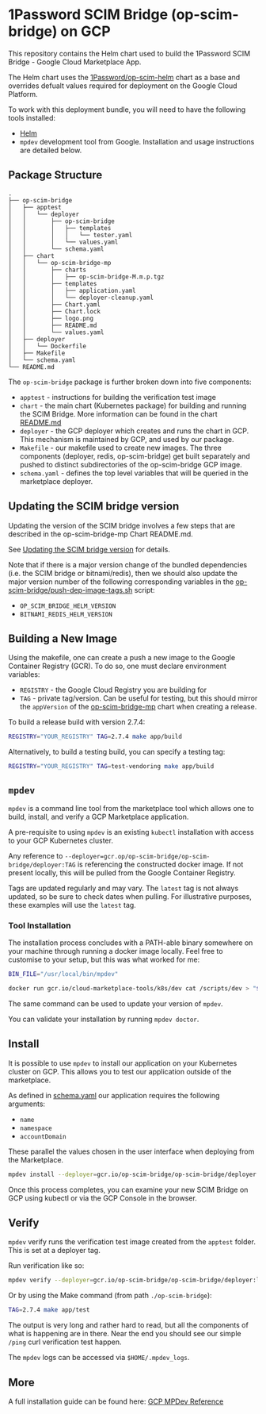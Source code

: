 # 1Password SCIM Bridge (op-scim-bridge) on GCP

This repository contains the Helm chart used to build the 1Password SCIM Bridge - Google Cloud Marketplace App.

The Helm chart uses the [1Password/op-scim-helm](https://github.com/1Password/op-scim-helm) chart as a base and overrides defualt values required for deployment
on the Google Cloud Platform.

To work with this deployment bundle, you will need to have the following tools installed:
- [Helm](https://helm.sh/docs/intro/install/)
- `mpdev` development tool from Google. Installation and usage instructions are detailed below.

## Package Structure

```
.
├── op-scim-bridge
│   ├── apptest
│   │   └── deployer
│   │       ├── op-scim-bridge
│   │       │   ├── templates
│   │       │   │   └── tester.yaml
│   │       │   └── values.yaml
│   │       └── schema.yaml
│   ├── chart
│   │   └── op-scim-bridge-mp
│   │       ├── charts
│   │       │   ├── op-scim-bridge-M.m.p.tgz
│   │       ├── templates
│   │       │   ├── application.yaml
│   │       │   └── deployer-cleanup.yaml
│   │       ├── Chart.yaml
│   │       ├── Chart.lock
│   │       ├── logo.png
│   │       ├── README.md
│   │       └── values.yaml
│   ├── deployer
│   │   └── Dockerfile
│   ├── Makefile
│   └── schema.yaml
└── README.md
```

The `op-scim-bridge` package is further broken down into five components:

- `apptest` - instructions for building the verification test image
- `chart` - the main chart (Kubernetes package) for building and running the SCIM Bridge. More information can be found in the chart [README.md](./op-scim-bridge/chart/op-scim-bridge-mp/README.md)
- `deployer` - the GCP deployer which creates and runs the chart in GCP. This mechanism is maintained by GCP, and used by our package.
- `Makefile` - our makefile used to create new images. The three components (deployer, redis, op-scim-bridge) get built separately and pushed to distinct subdirectories of the op-scim-bridge GCP image.
- `schema.yaml` - defines the top level variables that will be queried in the marketplace deployer.

## Updating the SCIM bridge version

Updating the version of the SCIM bridge involves a few steps that are described in the op-scim-bridge-mp Chart README.md.

See [Updating the SCIM bridge version](./op-scim-bridge/chart/op-scim-bridge-mp/README.md#updating-the-scim-bridge-version) for details.

Note that if there is a major version change of the bundled dependencies (i.e. the SCIM bridge or bitnami/redis), then we should also update the major version number of the following corresponding variables in the [op-scim-bridge/push-dep-image-tags.sh](op-scim-bridge/push-dep-image-tags.sh) script:
- `OP_SCIM_BRIDGE_HELM_VERSION`
- `BITNAMI_REDIS_HELM_VERSION`

## Building a New Image

Using the makefile, one can create a push a new image to the Google Container Registry (GCR). To do so, one must declare environment variables:

- `REGISTRY` - the Google Cloud Registry you are building for
- `TAG` - private tag/version. Can be useful for testing, but this should mirror
the `appVersion` of the [op-scim-bridge-mp](./op-scim-bridge/chart/op-scim-bridge-mp/Chart.yaml) chart when creating a release.


To build a release build with version 2.7.4:

```bash
REGISTRY="YOUR_REGISTRY" TAG=2.7.4 make app/build
```

Alternatively, to build a testing build, you can specify a testing tag:

```bash
REGISTRY="YOUR_REGISTRY" TAG=test-vendoring make app/build
```

## `mpdev`

`mpdev` is a command line tool from the marketplace tool which allows one to build, install, and verify a GCP Marketplace application.

A pre-requisite to using `mpdev` is an existing `kubectl` installation with access to your GCP Kubernetes cluster.

Any reference to `--deployer=gcr.op/op-scim-bridge/op-scim-bridge/deployer:TAG` is referencing the constructed docker image. If not present locally, this will be pulled from the Google Container Registry.

Tags are updated regularly and may vary. The `latest` tag is not always updated, so be sure to check dates when pulling. For illustrative purposes, these examples will use the `latest` tag.

### Tool Installation

The installation process concludes with a PATH-able binary somewhere on your machine through running a docker image locally. Feel free to customise to your setup, but this was what worked for me:

```bash
BIN_FILE="/usr/local/bin/mpdev"

docker run gcr.io/cloud-marketplace-tools/k8s/dev cat /scripts/dev > "$BIN_FILE"
```

The same command can be used to update your version of `mpdev`.

You can validate your installation by running `mpdev doctor`.

## Install

It is possible to use `mpdev` to install our application on your Kubernetes cluster on GCP. This allows you to test our application outside of the marketplace.

As defined in [schema.yaml](./op-scim-bridge/schema.yaml) our application requires the following arguments:
- `name`
- `namespace`
- `accountDomain`
 
These parallel the values chosen in the user interface when deploying from the Marketplace.

```bash
mpdev install --deployer=gcr.io/op-scim-bridge/op-scim-bridge/deployer:latest --parameters='{"name": "mpdev", "namespace": "default", "accountDomain": "testing.1password.com" }'
```

Once this process completes, you can examine your new SCIM Bridge on GCP using kubectl or via the GCP Console in the browser.

## Verify

`mpdev` verify runs the verification test image created from the `apptest` folder. This is set at a deployer tag.

Run verification like so:

```bash
mpdev verify --deployer=gcr.io/op-scim-bridge/op-scim-bridge/deployer:latest
```

Or by using the Make command (from path `./op-scim-bridge`):

```bash
TAG=2.7.4 make app/test
```

The output is very long and rather hard to read, but all the components of what is happening are in there. Near the end you should see our simple `/ping` curl verification test happen.

The `mpdev` logs can be accessed via `$HOME/.mpdev_logs`.

## More

A full installation guide can be found here: [GCP MPDev Reference](https://github.com/GoogleCloudPlatform/marketplace-k8s-app-tools/blob/master/docs/mpdev-references.md)
